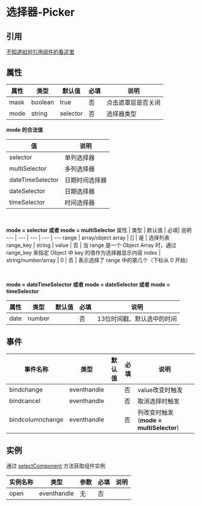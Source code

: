 # 选择器-Picker

## 引用

[不知道如何引用组件的看这里](../README.md)



## 属性 
属性   | 类型   | 默认值 | 必填| 说明
---    | ---   | ---    | --- | ---
mask      | boolean | true    | 否 | 点击遮罩层是否关闭
mode      | string  | selector | 否 | 选择器类型

**mode 的合法值**

值   |  说明
---  | ---
selector  | 单列选择器
multiSelector | 多列选择器
dateTimeSelector | 日期时间选择器
dateSelector | 日期选择器
timeSelector | 时间选择器

<br>

**mode = selector 或者 mode = multiSelector**
属性   | 类型   | 默认值 | 必填| 说明
---    | ---   | ---    | --- | ---
range     | array/object array | []     | 是  | 选择列表
range_key | string | value    | 否  | 当 range 是一个 Object Array 时，通过 range_key 来指定 Object 中 key 的值作为选择器显示内容
index     | string/number/array | 0 | 否 | 表示选择了 range 中的第几个（下标从 0 开始）

<br>

**mode = dateTimeSelector 或者 mode = dateSelector 或者 mode = timeSelector**

属性   | 类型   | 默认值 | 必填| 说明
---    | ---   | ---    | --- | ---
date      | number  |  | 否 | 13位时间戳、默认选中的时间

## 事件
事件名称     | 类型         | 默认值 |  必填 | 说明
---         | ---          |---    | ---  |---
bindchange  | eventhandle  |     | 否   | value改变时触发
bindcancel  | eventhandle  |     | 否   | 取消选择时触发
bindcolumnchange | eventhandle | | 否   | 列改变时触发(**mode = multiSelector**)

## 实例

通过 [selectComponent](https://developers.weixin.qq.com/miniprogram/dev/framework/custom-component/events.html) 方法获取组件实例

实例名称   | 类型  | 参数  | 必填 | 说明
---       | ---   | ---     | ---  | ---
open      | eventhandle | 无 | 否  |



